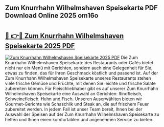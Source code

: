 ## Zum Knurrhahn Wilhelmshaven Speisekarte PDF Download Online 2025 om16o

# <h2><a href="http://gc9ohr.nevu.top/?p=Zum+Knurrhahn+Wilhelmshaven+Speisekarte">🔗 👉🔴 Zum Knurrhahn Wilhelmshaven Speisekarte 2025 PDF</a></h2>

[![Zum Knurrhahn Wilhelmshaven Speisekarte 2025 PDF](https://i.imgur.com/dBaPXMq.png)](http://gc9ohr.nevu.top/?p=Zum+Knurrhahn+Wilhelmshaven+Speisekarte)
Die Zum Knurrhahn Wilhelmshaven Speisekarte des Restaurants oder Cafés bietet nicht nur ein Menü mit Gerichten, sondern auch eine Gelegenheit für Sie, etwas zu finden, das für Ihren Geschmack köstlich und passend ist. Auf der Zum Knurrhahn Wilhelmshaven Speisekarte unseres Restaurants stehen viele frische Gemüse und Früchte, mit denen Sie leichte und frische Salate zubereiten können. Für Fleischliebhaber gibt es auf unserer Zum Knurrhahn Wilhelmshaven Speisekarte eine Auswahl an Gerichten: Rindfleisch, Schweinefleisch, Huhn und Fisch. Unseren Auserwählten bieten wir Gourmet-Gerichte wie Schaschlik und Steak an, die auf frischem Feuer zubereitet werden. In jedem Fall ist unser Team bereit, Ihnen bei der Auswahl der Speisen auf der Zum Knurrhahn Wilhelmshaven Speisekarte zu helfen und Ihnen einen komfortablen und angenehmen Service zu bieten.
